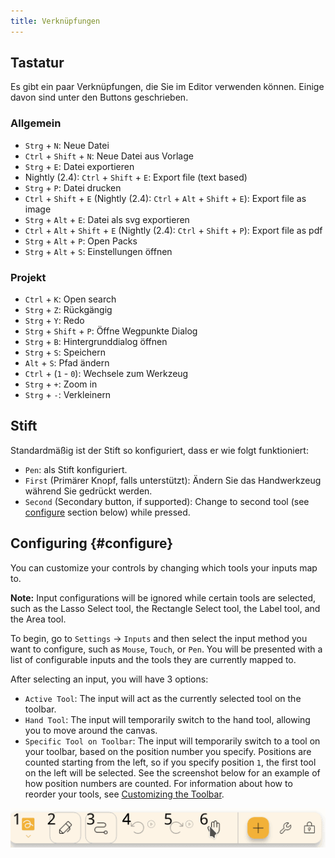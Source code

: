 ```yaml
---
title: Verknüpfungen
---
```


## Tastatur

Es gibt ein paar Verknüpfungen, die Sie im Editor verwenden können.
Einige davon sind unter den Buttons geschrieben.

### Allgemein

- `Strg` + `N`: Neue Datei
- `Ctrl` + `Shift` + `N`: Neue Datei aus Vorlage
- `Strg` + `E`: Datei exportieren
- Nightly (2.4): `Ctrl` + `Shift` + `E`: Export file (text based)
- `Strg` + `P`: Datei drucken
- `Ctrl` + `Shift` + `E` (Nightly (2.4): `Ctrl` + `Alt` + `Shift` + `E`): Export file as image
- `Strg` + `Alt` + `E`: Datei als svg exportieren
- `Ctrl` + `Alt` + `Shift` + `E` (Nightly (2.4): `Ctrl` + `Shift` + `P`): Export file as pdf
- `Strg` + `Alt` + `P`: Open Packs
- `Strg` + `Alt` + `S`: Einstellungen öffnen

### Projekt

- `Ctrl` + `K`: Open search
- `Strg` + `Z`: Rückgängig
- `Strg` + `Y`: Redo
- `Strg` + `Shift` + `P`: Öffne Wegpunkte Dialog
- `Strg` + `B`: Hintergrunddialog öffnen
- `Strg` + `S`: Speichern
- `Alt` + `S`: Pfad ändern
- `Ctrl` + (`1` - `0`): Wechsele zum Werkzeug
- `Strg` + `+`: Zoom in
- `Strg` + `-`: Verkleinern

## Stift

Standardmäßig ist der Stift so konfiguriert, dass er wie folgt funktioniert:

- `Pen`: als Stift konfiguriert.
- `First` (Primärer Knopf, falls unterstützt): Ändern Sie das Handwerkzeug während Sie gedrückt werden.
- `Second` (Secondary button, if supported): Change to second tool (see [configure](#configure) section below) while pressed.

## Configuring {#configure}

You can customize your controls by changing which tools your inputs map to.

**Note:** Input configurations will be ignored while certain tools are selected, such as the Lasso Select tool, the Rectangle Select tool, the Label tool, and the Area tool.

To begin, go to `Settings` → `Inputs` and then select the input method you want to configure, such as `Mouse`, `Touch`, or `Pen`. You will be presented with a list of configurable inputs and the tools they are currently mapped to.

After selecting an input, you will have 3 options:

- `Active Tool`: The input will act as the currently selected tool on the toolbar.
- `Hand Tool`: The input will temporarily switch to the hand tool, allowing you to move around the canvas.
- `Specific Tool on Toolbar`: The input will temporarily switch to a tool on your toolbar, based on the position number you specify. Positions are counted starting from the left, so if you specify position `1`, the first tool on the left will be selected. See the screenshot below for an example of how position numbers are counted. For information about how to reorder your tools, see [Customizing the Toolbar](../intro/#customizing-the-toolbar).

![Toolbar nummeriert](toolbar_numbered.png)